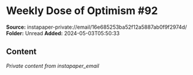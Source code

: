 # Weekly Dose of Optimism #92

**Source:** instapaper-private://email/16e685253ba52f12a5887ab0f9f2974d/
**Folder:** Unread
**Added:** 2024-05-03T05:50:33




## Content
*Private content from instapaper_email*
